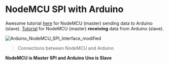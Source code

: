 # NodeMCU SPI with Arduino
Awesome tutorial [here](https://www.electronicwings.com/nodemcu/nodemcu-spi-with-arduino-ide) for NodeMCU (master) sending data to Arduino (slave).
[Tutorial](https://circuitdigest.com/microcontroller-projects/arduino-spi-communication-tutorial) for NodeMCU (master) **receiving** data from Arduino (slave).


![Arduino_NodeMCU_SPI_Interface_modified](https://user-images.githubusercontent.com/87569188/145665589-80a9c7cc-aac9-46e8-8577-b3a3d289f07d.png)
> Connections between NodeMCU and Arduino


**NodeMCU is Master SPI and Arduino Uno is Slave**
